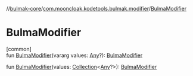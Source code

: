 //[bulmak-core](../../index.md)/[com.mooncloak.kodetools.bulmak.modifier](index.md)/[BulmaModifier](-bulma-modifier.md)

# BulmaModifier

[common]\
fun [BulmaModifier](-bulma-modifier.md)(vararg values: [Any](https://kotlinlang.org/api/core/kotlin-stdlib/kotlin/-any/index.html)?): [BulmaModifier](-bulma-modifier/index.md)

fun [BulmaModifier](-bulma-modifier.md)(values: [Collection](https://kotlinlang.org/api/core/kotlin-stdlib/kotlin.collections/-collection/index.html)&lt;[Any](https://kotlinlang.org/api/core/kotlin-stdlib/kotlin/-any/index.html)?&gt;): [BulmaModifier](-bulma-modifier/index.md)
